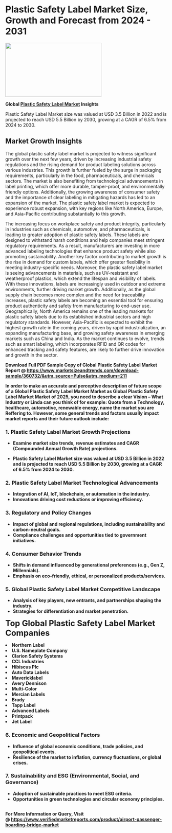 <H1>Plastic Safety Label Market Size, Growth and Forecast from 2024 - 2031</H1><img class="aligncenter size-medium wp-image-584254" src="https://thirdeyenews.in/wp-content/uploads/2024/09/Global-Market-Research-300x168.jpeg" alt="" width="300" height="168" /><p><strong>Global&nbsp;<a href="https://www.marketsizeandtrends.com/download-sample/360732/&amp;utm_source=Pulse&amp;utm_medium=211">Plastic Safety Label Market</a> Insights</strong></p><p>Plastic Safety Label Market size was valued at USD 3.5 Billion in 2022 and is projected to reach USD 5.5 Billion by 2030, growing at a CAGR of 6.5% from 2024 to 2030.</p><p><h2>Market Growth Insights</h2> <p>The global plastic safety label market is projected to witness significant growth over the next few years, driven by increasing industrial safety regulations and the rising demand for product labeling solutions across various industries. This growth is further fueled by the surge in packaging requirements, particularly in the food, pharmaceuticals, and chemicals sectors. The market is also benefiting from technological advancements in label printing, which offer more durable, tamper-proof, and environmentally friendly options. Additionally, the growing awareness of consumer safety and the importance of clear labeling in mitigating hazards has led to an expansion of the market. The plastic safety label market is expected to experience robust expansion, with key regions like North America, Europe, and Asia-Pacific contributing substantially to this growth.</p> <p><strong></strong></p> <p>The increasing focus on workplace safety and product integrity, particularly in industries such as chemicals, automotive, and pharmaceuticals, is leading to greater adoption of plastic safety labels. These labels are designed to withstand harsh conditions and help companies meet stringent regulatory requirements. As a result, manufacturers are investing in more advanced labeling technologies that enhance product safety while also promoting sustainability. Another key factor contributing to market growth is the rise in demand for custom labels, which offer greater flexibility in meeting industry-specific needs. Moreover, the plastic safety label market is seeing advancements in materials, such as UV-resistant and weatherproof plastics, which extend the lifespan and visibility of labels. With these innovations, labels are increasingly used in outdoor and extreme environments, further driving market growth. Additionally, as the global supply chain becomes more complex and the need for traceability increases, plastic safety labels are becoming an essential tool for ensuring product authenticity and safety from manufacturing to end-user use. Geographically, North America remains one of the leading markets for plastic safety labels due to its established industrial sectors and high regulatory standards. However, Asia-Pacific is expected to exhibit the highest growth rate in the coming years, driven by rapid industrialization, an expanding manufacturing base, and growing safety awareness in emerging markets such as China and India. As the market continues to evolve, trends such as smart labeling, which incorporates RFID and QR codes for enhanced tracking and safety features, are likely to further drive innovation and growth in the sector.</p> <p><strong></p><p><span class=""><strong>Download Full PDF Sample Copy of Global Plastic Safety Label Market Report</strong> @ <a href="https://www.marketsizeandtrends.com/download-sample/360732/&amp;utm_source=Pulse&amp;utm_medium=211" target="_blank">https://www.marketsizeandtrends.com/download-sample/360732/&amp;utm_source=Pulse&amp;utm_medium=211</a></span></p><p>In order to make an accurate and perceptive description of future scope of a Global&nbsp;Plastic Safety Label Market Market as Global&nbsp;Plastic Safety Label Market Market of 2025, you need to describe a clear Vision &ndash; What Industry or Linda can you think of for example: Quote from a Technology, healthcare, automotive, renewable energy, name the market you are Reffering to. However, some general trends and factors usually impact market reports and their future outlook include:</p><h3>1.&nbsp;<strong>Plastic Safety Label Market Growth Projections</strong></h3><ul><li>Examine market size trends, revenue estimates and CAGR (Compounded Annual Growth Rate) projections.</li><li><p>Plastic Safety Label Market size was valued at USD 3.5 Billion in 2022 and is projected to reach USD 5.5 Billion by 2030, growing at a CAGR of 6.5% from 2024 to 2030.</p></li></ul><h3>2.&nbsp;<strong>Plastic Safety Label Market Technological Advancements</strong></h3><ul><li>Integration of AI, IoT, blockchain, or automation in the industry.</li><li>Innovations driving cost reductions or improving efficiency.</li></ul><h3>3.&nbsp;<strong>Regulatory and Policy Changes</strong></h3><ul><li>Impact of global and regional regulations, including sustainability and carbon-neutral goals.</li><li>Compliance challenges and opportunities tied to government initiatives.</li></ul><h3>4.&nbsp;<strong>Consumer Behavior Trends</strong></h3><ul><li>Shifts in demand influenced by generational preferences (e.g., Gen Z, Millennials).</li><li>Emphasis on eco-friendly, ethical, or personalized products/services.</li></ul><h3>5.&nbsp;<strong>Global Plastic Safety Label Market Competitive Landscape</strong></h3><ul><li>Analysis of key players, new entrants, and partnerships shaping the industry.</li><li>Strategies for differentiation and market penetration.</li></ul><p data-pm-slice="1 1 []"><span style="color: inherit; font-family: inherit; font-size: 25px;">Top Global Plastic Safety Label Market Companies</span></p><div class="" data-test-id=""><p><li>Northern Label</li><li> U.S. Nameplate Company</li><li> Clarion Safety Systems</li><li> CCL Industries</li><li> Hibiscus Plc</li><li> Auto Data Labels</li><li> Mavericklabel</li><li> Avery Dennison</li><li> Multi-Color</li><li> Mercian Labels</li><li> Brady</li><li> Tapp Label</li><li> Advanced Labels</li><li> Printpack</li><li> Jet Label</li></p></div><h3>6.&nbsp;<strong>Economic and Geopolitical Factors</strong></h3><ul><li>Influence of global economic conditions, trade policies, and geopolitical events.</li><li>Resilience of the market to inflation, currency fluctuations, or global crises.</li></ul><h3>7.&nbsp;<strong>Sustainability and ESG (Environmental, Social, and Governance)</strong></h3><ul><li>Adoption of sustainable practices to meet ESG criteria.</li><li>Opportunities in green technologies and circular economy principles.</li></ul><h2><strong style="font-size: 14px;">For More Information or Query, Visit @&nbsp;</strong><a style="background-color: #ffffff; font-size: 14px;" href="https://www.marketsizeandtrends.com/report/plastic-safety-label-market/" target="_blank">https://www.verifiedmarketreports.com/product/airport-passenger-boarding-bridge-market</a></h2>
